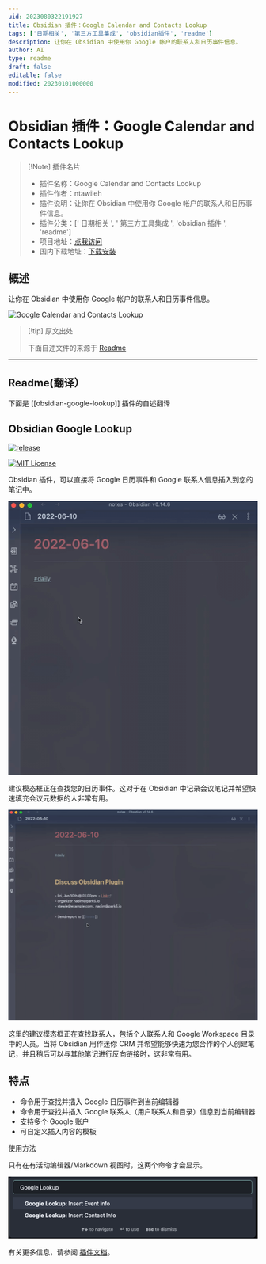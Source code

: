 ```yaml
---
uid: 2023080322191927
title: Obsidian 插件：Google Calendar and Contacts Lookup
tags: ['日期相关', '第三方工具集成', 'obsidian插件', 'readme']
description: 让你在 Obsidian 中使用你 Google 帐户的联系人和日历事件信息。
author: AI
type: readme
draft: false
editable: false
modified: 20230101000000
---
```


# Obsidian 插件：Google Calendar and Contacts Lookup

> [!Note] 插件名片
> - 插件名称：Google Calendar and Contacts Lookup
> - 插件作者：ntawileh
> - 插件说明：让你在 Obsidian 中使用你 Google 帐户的联系人和日历事件信息。
> - 插件分类：[' 日期相关 ', ' 第三方工具集成 ', 'obsidian 插件 ', 'readme']
> - 项目地址：[点我访问](https://github.com/ntawileh/obsidian-google-lookup)
> - 国内下载地址：[下载安装](https://pkmer.cn/products/plugin/pluginMarket/?obsidian-google-lookup)

## 概述

让你在 Obsidian 中使用你 Google 帐户的联系人和日历事件信息。

![Google Calendar and Contacts Lookup](https://cdn.pkmer.cn/covers/obsidian-google-lookup.png!pkmer)

> [!tip] 原文出处
>
>下面自述文件的来源于 [Readme](https://ghproxy.net/https://raw.githubusercontent.com/ntawileh/obsidian-google-lookup/main/README.md)
>

---

## Readme(翻译）

下面是 [[obsidian-google-lookup]] 插件的自述翻译

## Obsidian Google Lookup

[![release](https://img.shields.io/github/v/release/ntawileh/obsidian-google-lookup?display_name=tag&sort=semver)](https://github.com/ntawileh/obsidian-google-lookup)

[![MIT License](https://img.shields.io/github/license/ntawileh/obsidian-google-lookup)](LICENSE)

Obsidian 插件，可以直接将 Google 日历事件和 Google 联系人信息插入到您的笔记中。

![](https://raw.githubusercontent.com/ntawileh/obsidian-google-lookup/main/docs/images/event-insert.gif)

建议模态框正在查找您的日历事件。这对于在 Obsidian 中记录会议笔记并希望快速填充会议元数据的人非常有用。

![](https://raw.githubusercontent.com/ntawileh/obsidian-google-lookup/main/docs/images/contact-insert.gif)

这里的建议模态框正在查找联系人，包括个人联系人和 Google Workspace 目录中的人员。当将 Obsidian 用作迷你 CRM 并希望能够快速为您合作的个人创建笔记，并且稍后可以与其他笔记进行反向链接时，这非常有用。

## 特点

- 命令用于查找并插入 Google 日历事件到当前编辑器
- 命令用于查找并插入 Google 联系人（用户联系人和目录）信息到当前编辑器
- 支持多个 Google 账户
- 可自定义插入内容的模板

使用方法

只有在有活动编辑器/Markdown 视图时，这两个命令才会显示。

![](https://raw.githubusercontent.com/ntawileh/obsidian-google-lookup/main/docs/images/commands.png)

有关更多信息，请参阅 [插件文档](https://ntawileh.github.io/obsidian-google-lookup)。
